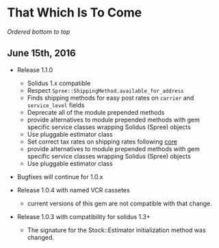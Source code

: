 # That Which Is To Come
_Ordered bottom to top_

## June 15th, 2016
- Release 1.1.0
    - Solidus 1.x compatible
    - Respect `Spree::ShippingMethod.available_for_address`
    - Finds shipping methods for easy post rates on `carrier` and `service_level` fields
    - Deprecate all of the module prepended methods
    - provide alternatives to module prepended methods with gem specific service classes wrapping Solidus (Spree) objects
    - Use pluggable estimator class
    - Set correct tax rates on shipping rates following [core](https://github.com/solidusio/solidus/blob/796ed7fa49e793360a1b47b6df03a7bc2a116ccf/core/app/models/spree/stock/estimator.rb#L33)
    - provide alternatives to module prepended methods with gem specific service classes wrapping Solidus (Spree) objects
    - Use pluggable estimator class

- Bugfixes will continue for 1.0.x

- Release 1.0.4 with named VCR cassetes
    - current versions of this gem are not compatible with that change.

- Release 1.0.3 with compatibility for solidus 1.3+
    - The signature for the Stock::Estimator initialization method was changed.
